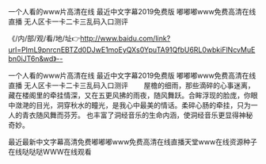 一个人看的www片高清在线
最近中文字幕2019免费版
嘟嘟嘟www免费高清在线直播
无人区卡一卡二卡三乱码入口测评


《/内/部/观/看/地/址👉http://www.baidu.com/link?url=PImL9pnrcnEBTZd0DJwE1moEyQXs0YpuTA91QfbU6RL0wbkiFlNcvMuEbn0iJT6n&wd》--

一个人看的www片高清在线
最近中文字幕2019免费版
嘟嘟嘟www免费高清在线直播
无人区卡一卡二卡三乱码入口测评
　　屋檐的细雨，那些滴碎的心事迷离，藏在楼阁里的牵挂情深，又在五更风拂的雨夜，随风舞跃。合眸浮现的脸庞，你眼中潋滟的目光，洞穿秋水的瞳光，是我心中最美的情话。柔碎心肠的牵挂，只为一人的青衣随风舞而芬芳。
也丰富了洞经音乐的生命内涵，使洞经音乐更显得神秘奇妙。





最近最新中文字幕高清免费嘟嘟嘟www免费高清在线直播天堂www在线资源种子在线哒哒哒WWW在线观看
